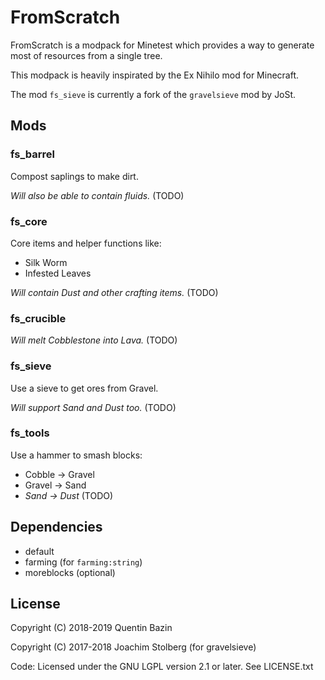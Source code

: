 # FromScratch

FromScratch is a modpack for Minetest which provides a way to generate most of resources from a single tree.

This modpack is heavily inspirated by the Ex Nihilo mod for Minecraft.

The mod `fs_sieve` is currently a fork of the `gravelsieve` mod by JoSt.

## Mods

### fs_barrel

Compost saplings to make dirt.

_Will also be able to contain fluids._ (TODO)

### fs_core

Core items and helper functions like:
- Silk Worm
- Infested Leaves

_Will contain Dust and other crafting items._ (TODO)

### fs_crucible

_Will melt Cobblestone into Lava._ (TODO)

### fs_sieve

Use a sieve to get ores from Gravel.

_Will support Sand and Dust too._ (TODO)

### fs_tools

Use a hammer to smash blocks:
- Cobble -> Gravel
- Gravel -> Sand
- _Sand -> Dust_ (TODO)

## Dependencies

- default
- farming (for `farming:string`)
- moreblocks (optional)

## License

Copyright (C) 2018-2019 Quentin Bazin

Copyright (C) 2017-2018 Joachim Stolberg (for gravelsieve)

Code: Licensed under the GNU LGPL version 2.1 or later. See LICENSE.txt

